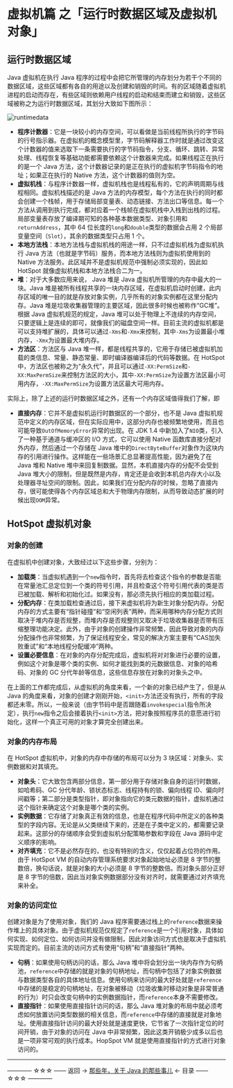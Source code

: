 # 虚拟机篇 之「运行时数据区域及虚拟机对象」

## 运行时数据区域

Java 虚拟机在执行 Java 程序的过程中会把它所管理的内存划分为若干个不同的数据区域，这些区域都有各自的用途以及创建和销毁的时间。有的区域随着虚拟机进程的启动而存在，有些区域则依赖用户线程的启动和结束而建立和销毁，这些区域被称之为运行时数据区域，其划分大致如下图所示：

![runtimedata](https://github.com/guobinhit/java-skills/blob/master/images/runtimeDateArea.png)

 - **程序计数器**：它是一块较小的内存空间，可以看做是当前线程所执行的字节码的行号指示器。在虚拟机的概念模型里，字节码解释器工作时就是通过改变这个计数器的值来选取下一条需要执行的字节码指令，分支、循环、跳转、异常处理、线程恢复等基础功能都需要依赖这个计数器来完成。如果线程正在执行的是一个 Java 方法，这个计数器记录的是正在执行的虚拟机字节码指令的地址；如果正在执行的 Native 方法，这个计数器的值则为空。
- **虚拟机栈**：与程序计数器一样，虚拟机栈也是线程私有的，它的声明周期与线程相同。虚拟机栈描述的是 Java 方法的内存模型，每个方法在执行的同时都会创建一个栈帧，用于存储局部变量表、动态链接、方法出口等信息。每一个方法从调用到执行完成，都对应着一个栈帧在虚拟机栈中入栈到出栈的过程。局部变量表存放了编译期可知的各种基本数据类型、对象引用和`returnAddress`，其中 64 位长度的`long`和`double`类型的数据会占用 2 个局部变量空间（`Slot`），其余的数据类型只占用 1 个。
- **本地方法栈**：本地方法栈与虚拟机栈的用途一样，只不过虚拟机栈为虚拟机执行 Java 方法（也就是字节码）服务，而本地方法栈则为虚拟机使用到的 Native 方法服务。此区域并不是虚拟机规范中强制必须实现的，因此如 HotSpot 就像虚拟机栈和本地方法栈合二为一。
- **堆**：对于大多数应用来说， Java 堆是 Java 虚拟机所管理的内存中最大的一块。Java 堆是被所有线程共享的一块内存区域，在虚拟机启动时创建，此内存区域的唯一目的就是存放对象实例，几乎所有的对象实例都在这里分配内存。Java 堆是垃圾收集器管理的主要区域，因此很多时候也被称作“GC堆”。根据 Java 虚拟机规范的规定，Java 堆可以处于物理上不连续的内存空间，只要逻辑上是连续的即可，就像我们的磁盘空间一样。目前主流的虚拟机都是可以支持堆扩展的，具体可以通过`-Xms`和`-Xmx`来控制，其中`-Xms`为设置最小堆内存，`-Xmx`为设置最大堆内存。
- **方法区**：方法区与 Java 堆一样，都是线程共享的，它用于存储已被虚拟机加载的类信息、常量、静态常量、即时编译器编译后的代码等数据。在 HotSpot 中，方法区也被称之为“永久代”，并且可以通过`-XX:PermSize`和`-XX:MaxPermSize`来控制方法区的大小，其中`-XX:PermSize`为设置方法区最小可用内存，`-XX:MaxPermSize`为设置方法区最大可用内存。

实际上，除了上述的运行时数据区域之外，还有一个内存区域值得我们了解，即

- **直接内存**：它并不是虚拟机运行时数据区的一个部分，也不是 Java 虚拟机规范中定义的内存区域，但在实际应用中，这部分内存也被频繁地使用，而且也可能导致`OutOfMemoryError`异常的出现。在 JDK 1.4 中新加入了`NIO`类，引入了一种基于通道与缓冲区的 I/O 方式，它可以使用 Native 函数库直接分配对外内存，然后通过一个存储在 Java 堆中的`DirectByteBuffer`对象作为这块内存的引用进行操作。这样能在一些场景汇总显著提高性能，因为避免了在 Java 堆和 Native 堆中来回复制数据。显然，本机直接内存的分配不会受到 Java 堆大小的限制，但是既然是内存，肯定还是会收到本机总内存大小以及处理器寻址空间的限制。因此，如果我们在分配内存的时候，忽略了直接内存，很可能使得各个内存区域总和大于物理内存限制，从而导致动态扩展的时候出现`OOM`异常。

## HotSpot 虚拟机对象

### 对象的创建

在虚拟机中创建对象，大致经过以下这些步骤，分别为：

- **加载类**：当虚拟机遇到一个`new`指令时，首先将去检查这个指令的参数是否能在常量池汇总定位到一个类的符号引用，并且检查这个符号引用代表的类是否已被加载、解析和初始化过。如果没有，那必须先执行相应的类加载过程。
- **分配内存**：在类加载检查通过后，接下来虚拟机将为新生对象分配内存。分配内存的方式主要有“指针碰撞”和“空闲列表”两种，而采用哪种内存分配方式则取决于堆内存是否规整，而堆内存是否规整则又取决于垃圾收集器是否带有压缩整理功能决定。此外，由于对象的创建操作非常频繁，因此导致对象的内存分配操作也非常频繁，为了保证线程安全，常见的解决方案主要有“CAS加失败重试”和“本地线程分配缓冲”两种。
- **设置必要信息**：在对象的内存分配完成后，虚拟机将对对象进行必要的设置，例如这个对象是哪个类的实例、如何才能找到类的元数据信息、对象的哈希码、对象的 GC 分代年龄等信息，这些信息存放在对象的对象头之中。

在上面的工作都完成后，从虚拟机的角度来看，一个新的对象已经产生了，但是从 Java 的角度来看，对象的创建才刚刚开始，`<init>`方法还没有执行，所有的字段都还未零。所以，一般来说（由字节码中是否跟随着`invokespecial`指令所决定），执行`new`指令之后会接着执行`<init>`方法，把对象按照程序员的意愿进行初始化，这样一个真正可用的对象才算完全创建出来。

### 对象的内存布局

在 HotSpot 虚拟机中，对象的内存中存储的布局可以分为 3 块区域：对象头、实例数据和对其填充。

- **对象头**：它大致包含两部分信息，第一部分用于存储对象自身的运行时数据，如哈希码、GC 分代年龄、锁状态标志、线程持有的锁、偏向线程 ID、偏向时间戳等；第二部分是类型指针，即对象指向它的类元数据的指针，虚拟机通过这个指针来确定这个对象是哪个类的实例。
- **实例数据**：它存储了对象真正有效的信息，也是在程序代码中所定义的各种类型的字段内容。无论是从父类继续下来的，还是在子类中定义的，都需要记录起来。这部分的存储顺序会受到虚拟机分配策略参数和字段在 Java 源码中定义顺序的影响。
- **对齐填充**：它不是必然存在的，也没有特别的含义，仅仅起着占位符的作用。由于 HotSpot VM 的自动内存管理系统要求对象起始地址必须是 8 字节的整数倍，换句话说，就是对象的大小必须是 8 字节的整数倍。而对象头部分正好是 8 字节的倍数，因此当对象实例数据部分没有对齐时，就需要通过对齐填充来补全。

### 对象的访问定位

创建对象是为了使用对象，我们的 Java 程序需要通过栈上的`reference`数据来操作堆上的具体对象。由于虚拟机规范仅规定了`reference`是一个引用对象，具体如何实现、如何定位、如何访问并没有做限制，因此对象访问方式也是取决于虚拟机实现而定的。目前主流的访问方式有使用“句柄”和“直接指针”两种。

- **句柄**：如果使用句柄访问的话，那么 Java 堆中将会划分出一块内存作为句柄池，`reference`中存储的就是对象的句柄地址，而句柄中包括了对象实例数据与数据类型各自的具体地址信息。使用句柄来访问的最大好处就是`reference`中存储的是稳定的句柄地址，在对象被移动（垃圾收集时移动对象是非常普通的行为）时只会改变句柄中的实例数据指针，而`reference`本身不需要修改。
- **直接指针**：如果使用直接指针访问的话，那么 Java 堆对象的布局中就必须考虑如何放置访问类型数据的相关信息，而`reference`中存储的直接就是对象地址。使用直接指针访问的最大好处就是速度更快，它节省了一次指针定位的时间开销，由于对象的访问在 Java 中非常频繁，因此这类开销极少成多以后也是一项非常可观的执行成本。HopSpot VM 就是使用直接指针的方式进行对象访问的。



----------

———— ☆☆☆ —— 返回 -> [那些年，关于 Java 的那些事儿](http://blog.csdn.net/qq_35246620/article/details/78695893) <- 目录 —— ☆☆☆ ————
